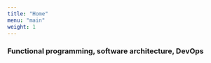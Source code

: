 ```yaml
---
title: "Home"
menu: "main"
weight: 1
---
```


### Functional programming, software architecture, DevOps

